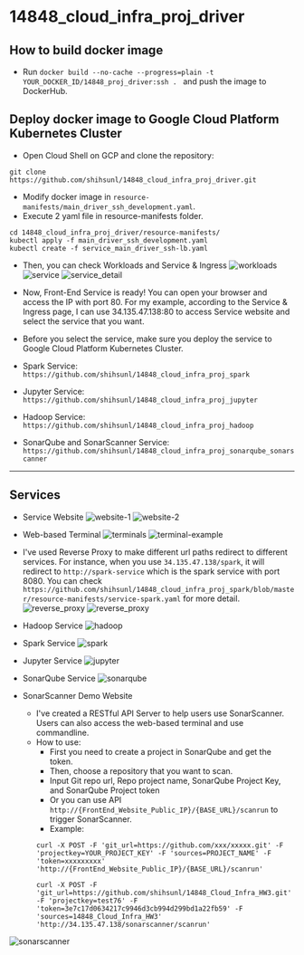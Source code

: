 # 14848_cloud_infra_proj_driver

## How to build docker image
- Run `docker build --no-cache --progress=plain -t YOUR_DOCKER_ID/14848_proj_driver:ssh . ` and push the image to DockerHub.

## Deploy docker image to Google Cloud Platform Kubernetes Cluster
- Open Cloud Shell on GCP and clone the repository:
```
git clone https://github.com/shihsunl/14848_cloud_infra_proj_driver.git
```
- Modify docker image in `resource-manifests/main_driver_ssh_development.yaml`.
- Execute 2 yaml file in resource-manifests folder.
```
cd 14848_cloud_infra_proj_driver/resource-manifests/
kubectl apply -f main_driver_ssh_development.yaml
kubectl create -f service_main_driver_ssh-lb.yaml
```
- Then, you can check Workloads and Service & Ingress
![workloads](screenshot/workloads.png)
![service](screenshot/service.png)
![service_detail](screenshot/service_detail.png)

- Now, Front-End Service is ready! You can open your browser and access the IP with port 80. For my example, according to the Service & Ingress page, I can use 34.135.47.138:80 to access Service website and select the service that you want.
- Before you select the service, make sure you deploy the service to Google Cloud Platform Kubernetes Cluster.
- Spark Service: `https://github.com/shihsunl/14848_cloud_infra_proj_spark`
- Jupyter Service: `https://github.com/shihsunl/14848_cloud_infra_proj_jupyter`
- Hadoop Service: `https://github.com/shihsunl/14848_cloud_infra_proj_hadoop`
- SonarQube and SonarScanner Service: `https://github.com/shihsunl/14848_cloud_infra_proj_sonarqube_sonarscanner`

-------

## Services

- Service Website
![website-1](screenshot/website1.png)
![website-2](screenshot/website2.png)

- Web-based Terminal
![terminals](screenshot/terminals.png)
![terminal-example](screenshot/terminal-example.png)

- I've used Reverse Proxy to make different url paths redirect to different services. For instance, when you use `34.135.47.138/spark`, it will redirect to `http://spark-service` which is the spark service with port 8080. You can check `https://github.com/shihsunl/14848_cloud_infra_proj_spark/blob/master/resource-manifests/service-spark.yaml` for more detail.
![reverse_proxy](screenshot/reverse_proxy1.png)
![reverse_proxy](screenshot/reverse_proxy2.png)

- Hadoop Service
![hadoop](screenshot/hadoop.png)
- Spark Service
![spark](screenshot/spark.png)
- Jupyter Service
![jupyter](screenshot/jupyter.png)
- SonarQube Service
![sonarqube](screenshot/sonarqube.png)
- SonarScanner Demo Website
    - I've created a RESTful API Server to help users use SonarScanner. Users can also access the web-based terminal and use commandline.
    - How to use: 
        - First you need to create a project in SonarQube and get the token.
        - Then, choose a repository that you want to scan.
        - Input Git repo url, Repo project name, SonarQube Project Key, and SonarQube Project token
        - Or you can use API `http://{FrontEnd_Website_Public_IP}/{BASE_URL}/scanrun` to trigger SonarScanner.
        - Example: 
        ```
        curl -X POST -F 'git_url=https://github.com/xxx/xxxxx.git' -F 'projectkey=YOUR_PROJECT_KEY' -F 'sources=PROJECT_NAME' -F 'token=xxxxxxxxx'  'http://{FrontEnd_Website_Public_IP}/{BASE_URL}/scanrun'

        curl -X POST -F 'git_url=https://github.com/shihsunl/14848_Cloud_Infra_HW3.git' -F 'projectkey=test76' -F 'token=3e7c17d0634217c9946d3cb994d299bd1a22fb59' -F 'sources=14848_Cloud_Infra_HW3' 'http://34.135.47.138/sonarscanner/scanrun'
        ```
![sonarscanner](screenshot/sonarscanner.png)
